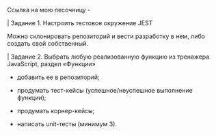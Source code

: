 Ссылка на мою песочницу - 

| Задание 1. Настроить тестовое окружение JEST

Можно склонировать репозиторий и вести разработку в нем, либо создать свой собственный.

| Задание 2. Выбрать любую реализованную функцию из тренажера JavaScript, раздел «Функции»

- добавить ее в репозиторий;

- продумать тест-кейсы (успешное/неуспешное выполнение функции);

- продумать корнер-кейсы; 

- написать unit-тесты (минимум 3).
